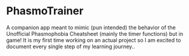 # PhasmoTrainer
A companion app meant to mimic (pun intended) the behavior of the Unofficial Phasmophobia Cheatsheet (mainly the timer functions) but in game! It is my first time working on an actual project so I am excited to document every single step of my learning journey..
